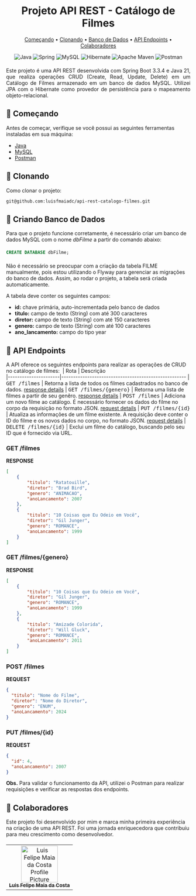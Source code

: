 <h1 align="center">Projeto API REST - Catálogo de Filmes</h1>
<p align="center">
 <a href="#started">Começando</a> • 
  <a href="#cloning">Clonando</a> •
 <a href="#creating">Banco de Dados</a> •
 <a href="#routes">API Endpoints</a> •
 <a href="#colab">Colaboradores</a>
</p>

<p align="center" style="margin-bottom: 20;">
    <img src="https://img.shields.io/badge/java-%23ED8B00.svg?style=for-the-badge&logo=openjdk&logoColor=white" alt="Java" />
    <img src="https://img.shields.io/badge/spring-%236DB33F.svg?style=for-the-badge&logo=spring&logoColor=white" alt="Spring" />
    <img src="https://img.shields.io/badge/mysql-4479A1.svg?style=for-the-badge&logo=mysql&logoColor=white" alt="MySQL" />
    <img src="https://img.shields.io/badge/Hibernate-59666C?style=for-the-badge&logo=Hibernate&logoColor=white" alt="Hibernate" />
    <img src="https://img.shields.io/badge/Apache%20Maven-C71A36?style=for-the-badge&logo=Apache%20Maven&logoColor=white" alt="Apache Maven" />
    <img src="https://img.shields.io/badge/Postman-FF6C37?style=for-the-badge&logo=postman&logoColor=white" alt="Postman" />
</p>

<p style="text-align: justify;">Este projeto é uma API REST desenvolvida com Spring Boot 3.3.4 e Java 21, que realiza operações CRUD (Create, Read, Update, Delete) em um Catálogo de Filmes armazenado em um banco de dados MySQL. Utilizei JPA com o Hibernate como provedor de persistência para o mapeamento objeto-relacional.</p>

<h2 id="started">🚀 Começando</h2>

Antes de começar, verifique se você possui as seguintes ferramentas instaladas em sua máquina:

- [Java](https://www.oracle.com/java/technologies/downloads/#java22)
- [MySQL](https://dev.mysql.com/downloads/installer/)
- [Postman](https://www.postman.com/downloads/)

<h2 id="cloning">👾 Clonando</h2>

Como clonar o projeto:
```bash
git@github.com:luisfmaiadc/api-rest-catalogo-filmes.git
```

<h2 id="creating">💾 Criando Banco de Dados</h2>
<p style="margin-bottom: 20;">Para que o projeto funcione corretamente, é necessário criar um banco de dados MySQL com o nome <i>dbFilme</i> a partir do comando abaixo:</p>


```SQL
CREATE DATABASE dbFilme;
```

<p style="margin-top: 20;">Não é necessário se preocupar com a criação da tabela FILME manualmente, pois estou utilizando o Flyway para gerenciar as migrações do banco de dados. Assim, ao rodar o projeto, a tabela será criada automaticamente.</p>

A tabela deve conter os seguintes campos:

- <b>id:</b> chave primária, auto-incrementada pelo banco de dados
- <b>titulo:</b> campo de texto (String) com até 300 caracteres
- <b>diretor:</b> campo de texto (String) com até 150 caracteres
- <b>genero:</b> campo de texto (String) com até 100 caracteres
- <b>ano_lancamento:</b> campo do tipo year

<h2 id="routes">📍 API Endpoints</h2>

A API oferece os seguintes endpoints para realizar as operações de CRUD no catálogo de filmes:
​
| Rota               | Descrição                                          
|----------------------|-----------------------------------------------------
| <kbd>GET /filmes</kbd>     | Retorna a lista de todos os filmes cadastrados no banco de dados. [response details](#get-filmes)
| <kbd>GET /filmes/{genero}</kbd>     | Retorna uma lista de filmes a partir de seu genêro. [response details](#get-filmes-genero)
| <kbd>POST /filmes</kbd>     | Adiciona um novo filme ao catálogo. É necessário fornecer os dados do filme no corpo da requisição no formato JSON. [request details](#post-filmes)
| <kbd>PUT /filmes/{id}</kbd>     | Atualiza as informações de um filme existente. A requisição deve conter o ID do filme e os novos dados no corpo, no formato JSON. [request details](#put-filmes)
| <kbd>DELETE /filmes/{id}</kbd>     | Exclui um filme do catálogo, buscando pelo seu ID que é fornecido via URL.

<h3 id="get-filmes">GET /filmes</h3>

**RESPONSE**
```json
[
    {
        "titulo": "Ratatouille",
        "diretor": "Brad Bird",
        "genero": "ANIMACAO",
        "anoLancamento": 2007
    },
    {
        "titulo": "10 Coisas que Eu Odeio em Você",
        "diretor": "Gil Junger",
        "genero": "ROMANCE",
        "anoLancamento": 1999
    }
]
```

<h3 id="get-filmes-genero">GET /filmes/{genero}</h3>

**RESPONSE**
```json
[
    {
        "titulo": "10 Coisas que Eu Odeio em Você",
        "diretor": "Gil Junger",
        "genero": "ROMANCE",
        "anoLancamento": 1999
    },
    {
        "titulo": "Amizade Colorida",
        "diretor": "Will Gluck",
        "genero": "ROMANCE",
        "anoLancamento": 2011
    }
]
```

<h3 id="post-filmes">POST /filmes</h3>

**REQUEST**
```json
{
  "titulo": "Nome do Filme",
  "diretor": "Nome do Diretor",
  "genero": "ENUM",
  "anoLancamento": 2024
}
```

<h3 id="put-filmes">PUT /filmes/{id}</h3>

**REQUEST**
```json
{
  "id": 4,  
  "anoLancamento": 2007
}
```

<b>Obs.</b> Para validar o funcionamento da API, utilizei o Postman para realizar requisições e verificar as respostas dos endpoints.

<h2 id="colab">🤝 Colaboradores</h2>
<p style="margin-bottom: 20;">Este projeto foi desenvolvido por mim e marca minha primeira experiência na criação de uma API REST. Foi uma jornada enriquecedora que contribuiu para meu crescimento como desenvolvedor.</p>
<table>
  <tr>
    <td align="center">
      <a href="#">
        <img src="https://avatars.githubusercontent.com/u/168129517?v=4&size=64" width="100px;" alt="Luis Felipe Maia da Costa Profile Picture"/><br>
        <sub>
          <b>Luis Felipe Maia da Costa</b>
        </sub>
      </a>
    </td>
  </tr>
</table>